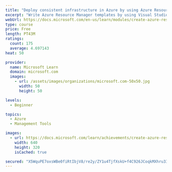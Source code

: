 ```yaml
---
title: "Deploy consistent infrastructure in Azure by using Azure Resource Manager (ARM) templates"
excerpt: "Write Azure Resource Manager templates by using Visual Studio Code to deploy your infrastructure to Azure consistently and reliably."
webUrl: https://docs.microsoft.com/en-us/learn/modules/create-azure-resource-manager-template-vs-code/
type: course
price: Free
length: PT43M
ratings:
  count: 175
  average: 4.697143
heat: 50

provider:
  name: Microsoft Learn
  domain: microsoft.com
  images:
    - url: /assets/images/organizations/microsoft.com-50x50.jpg
      width: 50
      height: 50

levels:
  - Beginner

topics:
  - Azure
  - Management Tools

images:
  - url: https://docs.microsoft.com/learn/achievements/create-azure-resource-manager-template-vs-code-social.png
    width: 640
    height: 320
    isCached: true

secured: "X5WquPE7oxsWBe0fiRtIbjV8/re2y/ZY1u4TjfXskU+f4C926JCoqkMXhru3IOXnc2bkSLT5aB3Ns5DnCpxAjsw8fvYSTW8DVAE5gvoN9/Y1jCp1SPPBpADfjB4wwGF7c+KHn2sJR8u9qjhEvwvdILhtj+JUkA8u5hbkTslVn2m8r/A8blCrMEBkqLeSPXxV+BKMxpg8cHgXmnjvpL0/sLDR5kM1VnuTU8Cx0K+/I9kc4FWhOdOFruHJNv5yIqzTpg2VMLBAgIqcerE2XN/+GyRIuQq2JnD73zHYNSz03u0CBaSThH81ZBO6qOJjI/N1uxdcGRGE6oDCO2VBdmL55CkYL+LS6R1ZIbOx7LGjfDQJd7zE3KztQ9G3zHYlEsEa23wgQLio/q0VeGZEwWyOs7US5aMdaaYD8HOCwcbX5YU=;BnLiSrPqasdieAh3zCzFDA=="
---
```


